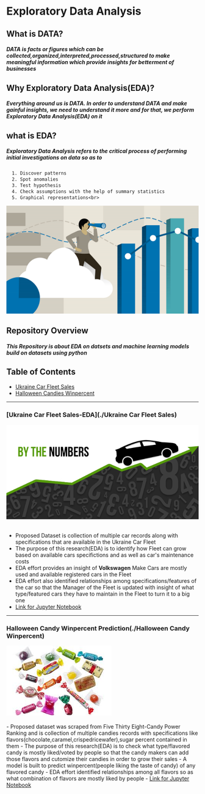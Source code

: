 # Exploratory Data Analysis <br>
## What is DATA?
##### DATA is facts or figures which can be collected,organized,interpreted,processed,structured to make meaningful information which provide insights for betterment of businesses<br>
## Why Exploratory Data Analysis(EDA)?
##### Everything around us is DATA. In order to understand DATA and make gainful insights, we need to understand it more and for that, we perform Exploratory Data Analysis(EDA) on it<br>
## what is EDA?
##### Exploratory Data Analysis refers to the critical process of performing initial investigations on data so as to 
      1. Discover patterns
      2. Spot anomalies
      3. Test hypothesis 
      4. Check assumptions with the help of summary statistics 
      5. Graphical representations<br>
![image1](/images/EDA.png)
## Repository Overview
##### This Repository is about EDA on datsets and machine learning models build on datasets using python<br>
## Table of Contents
* [Ukraine Car Fleet Sales](#section1)<br>
* [Halloween Candies Winpercent](#section2)<br>
________________________________________________________________________________________________________________________________________

<a id="section1"></a>
### [Ukraine Car Fleet Sales-EDA](./Ukraine Car Fleet Sales)
![image2](/images/carsales.png)<br><br>
   - Proposed Dataset is collection  of multiple car records along with specifications that are available in the Ukraine Car Fleet
   - The purpose of this research(EDA) is to identify how Fleet can grow based on available cars specifictions and as well as car's
     maintenance costs 
   - EDA effort provides an insight of __Volkswagen__ Make Cars are mostly used and available registered cars in the Fleet 
   - EDA effort also identified relationships among specifications/features of the car so that the Manager of the Fleet is updated
     with insight of what type/featured cars they have to maintain in the Fleet to turn it to a big one 
   - [Link for Jupyter Notebook](./UkraineCarFleetSales/CarSalesProject.ipynb)
________________________________________________________________________________________________________________________________________

<a id="section2"></a>
### Halloween Candy Winpercent Prediction(./Halloween Candy Winpercent)
![image3](/images/c1.png)<br><br>
     - Proposed dataset was scraped from Five Thirty Eight-Candy Power Ranking and is collection of multiple candies records with
       specifications like flavors(chocolate,caramel,crispedricewafer),sugar percent contained in them
     - The purpose of this research(EDA) is to check what type/flavored candy is mostly liked/voted by people so that the candy makers
       can add those flavors and cutomize their candies in order to grow their sales
     - A model is built to predict winpercent(people liking the taste of candy) of any flavored candy
     - EDA effort identified relationships among all flavors so as what combination of flavors are mostly liked by people
     - [Link for Jupyter Notebook](./HalloweenCandyWinpercent/ProjectCandy.ipynb)
